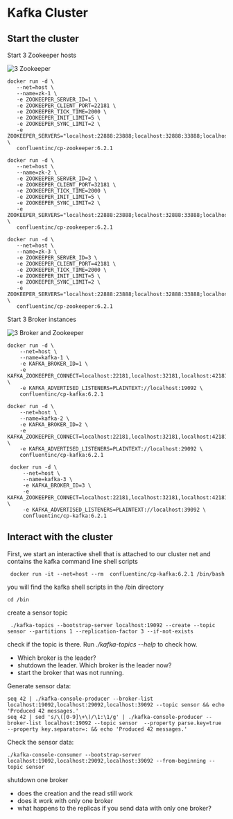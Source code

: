 # Kafka Cluster

## Start the cluster

Start 3 Zookeeper hosts

![3 Zookeeper](.\uc-cluster\zoookeepers.png)

```
docker run -d \
   --net=host \
   --name=zk-1 \
   -e ZOOKEEPER_SERVER_ID=1 \
   -e ZOOKEEPER_CLIENT_PORT=22181 \
   -e ZOOKEEPER_TICK_TIME=2000 \
   -e ZOOKEEPER_INIT_LIMIT=5 \
   -e ZOOKEEPER_SYNC_LIMIT=2 \
   -e ZOOKEEPER_SERVERS="localhost:22888:23888;localhost:32888:33888;localhost:42888:43888" \
   confluentinc/cp-zookeeper:6.2.1

docker run -d \
   --net=host \
   --name=zk-2 \
   -e ZOOKEEPER_SERVER_ID=2 \
   -e ZOOKEEPER_CLIENT_PORT=32181 \
   -e ZOOKEEPER_TICK_TIME=2000 \
   -e ZOOKEEPER_INIT_LIMIT=5 \
   -e ZOOKEEPER_SYNC_LIMIT=2 \
   -e ZOOKEEPER_SERVERS="localhost:22888:23888;localhost:32888:33888;localhost:42888:43888" \
   confluentinc/cp-zookeeper:6.2.1

docker run -d \
   --net=host \
   --name=zk-3 \
   -e ZOOKEEPER_SERVER_ID=3 \
   -e ZOOKEEPER_CLIENT_PORT=42181 \
   -e ZOOKEEPER_TICK_TIME=2000 \
   -e ZOOKEEPER_INIT_LIMIT=5 \
   -e ZOOKEEPER_SYNC_LIMIT=2 \
   -e ZOOKEEPER_SERVERS="localhost:22888:23888;localhost:32888:33888;localhost:42888:43888" \
   confluentinc/cp-zookeeper:6.2.1
```

Start 3 Broker instances

![3 Broker and Zookeeper](.\uc-cluster\brokers.png)

```
docker run -d \
    --net=host \
    --name=kafka-1 \
    -e KAFKA_BROKER_ID=1 \
    -e KAFKA_ZOOKEEPER_CONNECT=localhost:22181,localhost:32181,localhost:42181 \
    -e KAFKA_ADVERTISED_LISTENERS=PLAINTEXT://localhost:19092 \
    confluentinc/cp-kafka:6.2.1

docker run -d \
    --net=host \
    --name=kafka-2 \
    -e KAFKA_BROKER_ID=2 \
    -e KAFKA_ZOOKEEPER_CONNECT=localhost:22181,localhost:32181,localhost:42181 \
    -e KAFKA_ADVERTISED_LISTENERS=PLAINTEXT://localhost:29092 \
    confluentinc/cp-kafka:6.2.1

 docker run -d \
     --net=host \
     --name=kafka-3 \
     -e KAFKA_BROKER_ID=3 \
     -e KAFKA_ZOOKEEPER_CONNECT=localhost:22181,localhost:32181,localhost:42181 \
     -e KAFKA_ADVERTISED_LISTENERS=PLAINTEXT://localhost:39092 \
     confluentinc/cp-kafka:6.2.1
```


## Interact with the cluster

First, we start an interactive shell that is attached to our cluster net and contains the kafka command line shell scripts

```
 docker run -it --net=host --rm  confluentinc/cp-kafka:6.2.1 /bin/bash
```

you will find the kafka shell scripts in the /bin directory

```
cd /bin
```



create a sensor topic

```
 ./kafka-topics --bootstrap-server localhost:19092 --create --topic sensor --partitions 1 --replication-factor 3 --if-not-exists
```

check if the topic is there. Run _./kafka-topics --help_ to check how. 
* Which broker is the leader?
* shutdown the leader. Which broker is the leader now?
* start the broker that was not running.

Generate sensor data:
```
seq 42 | ./kafka-console-producer --broker-list localhost:19092,localhost:29092,localhost:39092 --topic sensor && echo 'Produced 42 messages.'
seq 42 | sed 's/\([0-9]\+\)/\1:\1/g' | ./kafka-console-producer --broker-list localhost:19092 --topic sensor  --property parse.key=true --property key.separator=: && echo 'Produced 42 messages.'
```


Check the sensor data:
```
./kafka-console-consumer --bootstrap-server localhost:19092,localhost:29092,localhost:39092 --from-beginning --topic sensor
```

shutdown one broker
* does the creation and the read still work
* does it work with only one broker
* what happens to the replicas if you send data with only one broker?
